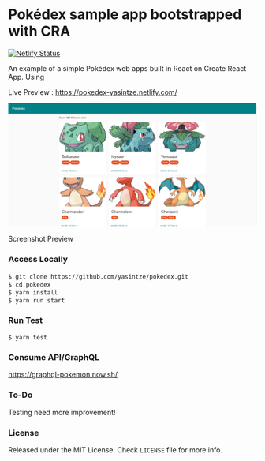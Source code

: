 # Pokédex sample app bootstrapped with CRA

[![Netlify Status](https://api.netlify.com/api/v1/badges/e6751a9e-8e72-4be6-9e25-4446eb63ab2e/deploy-status)](https://app.netlify.com/sites/pokedex-yasintze/deploys)

An example of a simple Pokédex web apps built in React on Create React App. Using

Live Preview : https://pokedex-yasintze.netlify.com/

<img src="assets/pokedex.png" />

Screenshot Preview

### Access Locally

```
$ git clone https://github.com/yasintze/pokedex.git
$ cd pokedex
$ yarn install
$ yarn run start
```

### Run Test

```
$ yarn test
```

### Consume API/GraphQL
https://graphql-pokemon.now.sh/

### To-Do

Testing need more improvement!

### License

Released under the MIT License. Check `LICENSE` file for more info.